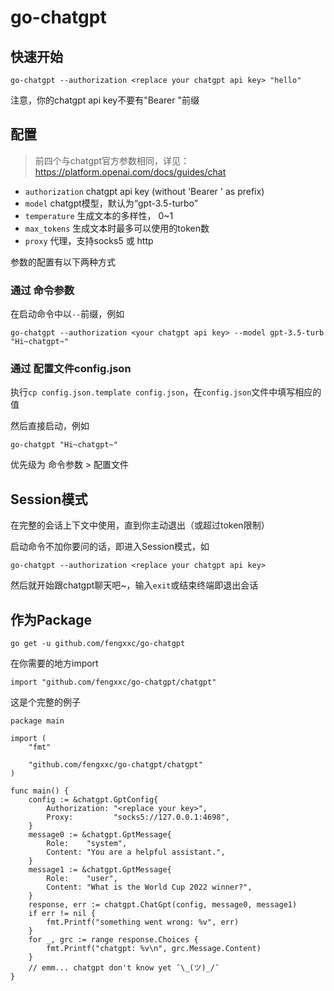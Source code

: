 # go-chatgpt

## 快速开始
```
go-chatgpt --authorization <replace your chatgpt api key> "hello"
```
注意，你的chatgpt api key不要有"Bearer "前缀

## 配置
> 前四个与chatgpt官方参数相同，详见：https://platform.openai.com/docs/guides/chat
 - `authorization` chatgpt api key (without 'Bearer ' as prefix)
 - `model` chatgpt模型，默认为“gpt-3.5-turbo”
 - `temperature` 生成文本的多样性， 0~1
 - `max_tokens` 生成文本时最多可以使用的token数
 - `proxy` 代理，支持socks5 或 http
 
参数的配置有以下两种方式
### 通过 命令参数
在启动命令中以`--`前缀，例如
```
go-chatgpt --authorization <your chatgpt api key> --model gpt-3.5-turb "Hi~chatgpt~"
```
### 通过 配置文件config.json
执行`cp config.json.template config.json`，在`config.json`文件中填写相应的值

然后直接启动，例如
```
go-chatgpt "Hi~chatgpt~"
```

优先级为 命令参数 > 配置文件
## Session模式
在完整的会话上下文中使用，直到你主动退出（或超过token限制）

启动命令不加你要问的话，即进入Session模式，如
```
go-chatgpt --authorization <replace your chatgpt api key>
```
然后就开始跟chatgpt聊天吧~，输入`exit`或结束终端即退出会话

## 作为Package
```
go get -u github.com/fengxxc/go-chatgpt
```
在你需要的地方import
```golang
import "github.com/fengxxc/go-chatgpt/chatgpt"
```
这是个完整的例子
```golang
package main

import (
	"fmt"

	"github.com/fengxxc/go-chatgpt/chatgpt"
)

func main() {
	config := &chatgpt.GptConfig{
		Authorization: "<replace your key>",
		Proxy:         "socks5://127.0.0.1:4698",
	}
	message0 := &chatgpt.GptMessage{
		Role:    "system",
		Content: "You are a helpful assistant.",
	}
	message1 := &chatgpt.GptMessage{
		Role:    "user",
		Content: "What is the World Cup 2022 winner?",
	}
	response, err := chatgpt.ChatGpt(config, message0, message1)
	if err != nil {
		fmt.Printf("something went wrong: %v", err)
	}
	for _, grc := range response.Choices {
		fmt.Printf("chatgpt: %v\n", grc.Message.Content)
	}
	// emm... chatgpt don't know yet ¯\_(ツ)_/¯
}
```